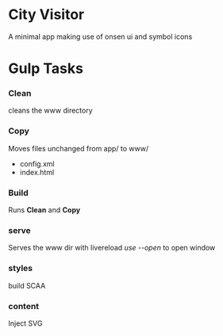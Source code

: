 City Visitor
============

A minimal app making use of onsen ui and symbol icons



Gulp Tasks
==========

### Clean
cleans the www directory

### Copy
Moves files unchanged from app/ to www/

- config.xml
- index.html

### Build
Runs **Clean** and **Copy**

### serve
Serves the www dir with livereload
*use --open* to open window

### styles
build SCAA

### content
Inject SVG